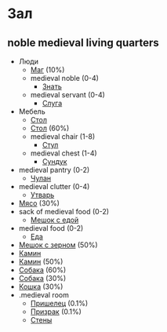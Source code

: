 # Зал
## noble medieval living quarters

*   Люди
    *   [Маг](../people/wizard.md) (10%)
    *   medieval noble (0-4)
        *   [Знать](../people/noble.md)
    *   medieval servant (0-4)
        *   [Слуга](../people/servant.md)
*   Мебель
    *   [Стол](../items/table.md)
    *   [Стол](../items/table.md) (60%)
    *   medieval chair (1-8)
        *   [Стул](../items/chair.md)
    *   medieval chest (1-4)
        *   [Сундук](../items/chest.md)
*   medieval pantry (0-2)
    *   [Чулан](pantry.md)
*   medieval clutter (0-4)
    *   [Утварь](../items/clutter.md)
*   [Мясо](../items/meat.md) (30%)
*   sack of medieval food (0-2)
    *   [Мешок с едой](../items/sack-of-food.md)
*   medieval food (0-2)
    *   [Еда](../items/food.md)
*   [Мешок с зерном](../items/sack-of-grain.md) (50%)
*   [Камин](../items/fireplace.md)
*   [Камин](../items/fireplace.md) (50%)
*   [Собака](../animals/dog.md) (60%)
*   [Собака](../animals/dog.md) (30%)
*   [Кошка](../animals/cat.md) (30%)
*   .medieval room
    *   [Пришелец](../people/visitor.md) (0.1%)
    *   [Призрак](../people/ghost.md) (0.1%)
    *   [Стены](../building/walls.md)
